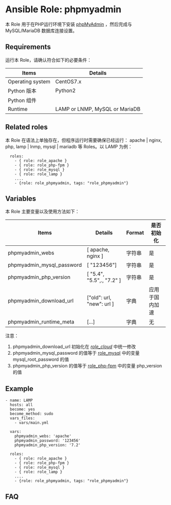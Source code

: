 Ansible Role: phpmyadmin
=========

本 Role 用于在PHP运行环境下安装 [phpMyAdmin](https://www.phpmyadmin.net/) ，然后完成与 MySQL/MariaDB 数据库连接设置。

## Requirements

运行本 Role，请确认符合如下的必要条件：

| **Items**      | **Details** |
| ------------------| ------------------|
| Operating system | CentOS7.x |
| Python 版本 | Python2  |
| Python 组件 |    |
| Runtime |  LAMP or LNMP, MySQL or MariaDB |


## Related roles

本 Role 在语法上单独存在，但程序运行时需要确保已经运行： apache | nginx, php, lamp | lnmp, mysql | mariadb 等 Roles。以 LAMP 为例：

```
  roles:
    - { role: role_apache } 
    - { role: role_php-fpm } 
    - { role: role_mysql }
    - { role: role_lamp } 
    ....
    - {role: role_phpmyadmin, tags: "role_phpmyadmin"}
```


## Variables

本 Role 主要变量以及使用方法如下：

| **Items**      | **Details** | **Format**  | **是否初始化** |
| ------------------| ------------------|-----|-----|
| phpmyadmin_webs | [ apache, nginx ] | 字符串 |是|
| phpmyadmin_mysql_password | [ "123456"] | 字符串 |是|
| phpmyadmin_php_version | [ "5.4", "5.5",., "7.2" ] | 字符串 |是|
| phpmyadmin_download_url | ["old": url,  "new": url ]   | 字典 |应用于国内加速|
| phpmyadmin_runtime_meta | [...]   | 字典 |无|

注意：
1. phpmyadmin_download_url 初始化在 *[role_cloud](https://github.com/websoft9dev/role_cloud/blob/master/vars/cloud_download_url.yml)* 中统一修改
2. phpmyadmin_mysql_password 的值等于 [role_mysql](https://github.com/websoft9dev/role_mysql) 中的变量 mysql_root_password 的值
3. phpmyadmin_php_version 的值等于 [role_php-fpm](https://github.com/websoft9dev/role_php-fpm) 中的变量 php_version 的值



## Example

```
- name: LAMP
  hosts: all
  become: yes
  become_method: sudo 
  vars_files:
    - vars/main.yml 
  
  vars:
    phpmyadmin_webs: 'apache'
    phpmyadmin_password: '123456'
    phpmyadmin_php_version: '7.2'

  roles:
    - { role: role_apache } 
    - { role: role_php-fpm } 
    - { role: role_mysql }
    - { role: role_lamp } 
    ....
    - {role: role_phpmyadmin, tags: "role_phpmyadmin"}
```

## FAQ